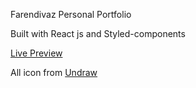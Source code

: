 Farendivaz Personal Portfolio

Built with React js and Styled-components

<a href="https://www.farendivaz.live" target="_blank">Live Preview</a>

All icon from <a href="https://www.undraw.co" target="_blank">Undraw</a>
